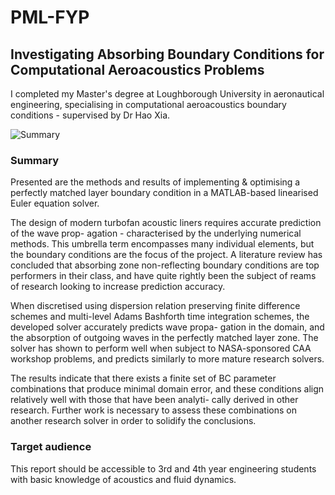 # PML-FYP
## Investigating Absorbing Boundary Conditions for Computational Aeroacoustics Problems

I completed my Master's degree at Loughborough University in aeronautical engineering, specialising in computational aeroacoustics boundary conditions - supervised by Dr Hao Xia.

![Summary](https://user-images.githubusercontent.com/29175819/170326782-ae6e92cf-5b1b-4db2-9514-8c62bf1255bc.png)

### Summary

Presented are the methods and results of implementing & optimising a perfectly matched layer boundary condition in a MATLAB-based linearised Euler equation solver. 

The design of modern turbofan acoustic liners requires accurate prediction of the wave prop- agation - characterised by the underlying numerical methods. This umbrella term encompasses many individual elements, but the boundary conditions are the focus of the project. A literature review has concluded that absorbing zone non-reflecting boundary conditions are top performers in their class, and have quite rightly been the subject of reams of research looking to increase prediction accuracy.


When discretised using dispersion relation preserving finite difference schemes and multi-level Adams Bashforth time integration schemes, the developed solver accurately predicts wave propa- gation in the domain, and the absorption of outgoing waves in the perfectly matched layer zone. The solver has shown to perform well when subject to NASA-sponsored CAA workshop problems, and predicts similarly to more mature research solvers.


The results indicate that there exists a finite set of BC parameter combinations that produce minimal domain error, and these conditions align relatively well with those that have been analyti- cally derived in other research. Further work is necessary to assess these combinations on another research solver in order to solidify the conclusions.


### Target audience
This report should be accessible to 3rd and 4th year engineering students with basic knowledge of acoustics and fluid dynamics.



